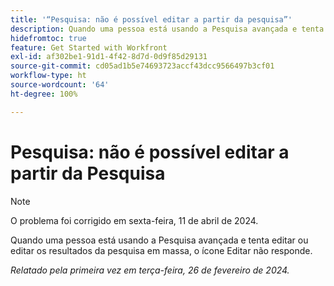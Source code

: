 ```yaml
---
title: '“Pesquisa: não é possível editar a partir da pesquisa”'
description: Quando uma pessoa está usando a Pesquisa avançada e tenta editar ou editar os resultados da pesquisa em massa, o ícone Editar não responde.
hidefromtoc: true
feature: Get Started with Workfront
exl-id: af302be1-91d1-4f42-8d7d-0d9f85d29131
source-git-commit: cd05ad1b5e74693723accf43dcc9566497b3cf01
workflow-type: ht
source-wordcount: '64'
ht-degree: 100%

---
```


# Pesquisa: não é possível editar a partir da Pesquisa

>[!NOTE]
>
>O problema foi corrigido em sexta-feira, 11 de abril de 2024.

Quando uma pessoa está usando a Pesquisa avançada e tenta editar ou editar os resultados da pesquisa em massa, o ícone Editar não responde.

_Relatado pela primeira vez em terça-feira, 26 de fevereiro de 2024._
